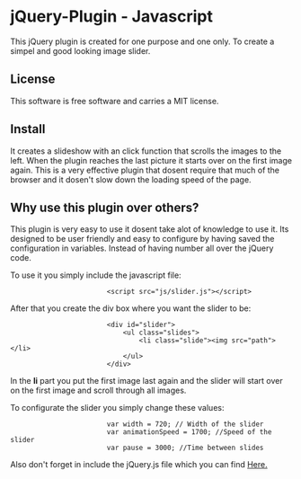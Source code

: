 jQuery-Plugin - Javascript
=========================

This jQuery plugin is created for one purpose and one only. To create a simpel and good looking image slider.


License
-------

This software is free software and carries a MIT license.

Install
-------
It creates a slideshow with an click function that scrolls the images to the left. When the plugin reaches the last picture it starts over on the first image again. This is a very effective plugin that dosent require that much of the browser and it dosen't slow down the loading speed of the page.

## Why use this plugin over others?

This plugin is very easy to use it dosent take alot of knowledge to use it. Its designed to be user friendly and easy to configure by having saved the configuration in variables. Instead of having number all over the jQuery code.

To use it you simply include the javascript file:

                            <script src="js/slider.js"></script>

After that you create the div box where you want the slider to be:

                            <div id="slider">
                                <ul class="slides">
                                    <li class="slide"><img src="path"></li>
                                </ul>
                            </div>

In the **li** part you put the first image last again and the slider will start over on the first image and scroll through all images.

To configurate the slider you simply change these values:

                            var width = 720; // Width of the slider
                            var animationSpeed = 1700; //Speed of the slider
                            var pause = 3000; //Time between slides

Also don't forget in include the jQuery.js file which you can find [Here.](http://www.student.bth.se/~kepa14/JavaScript/kmom10/js/jquery.js)
